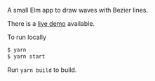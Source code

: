 A small Elm app to draw waves with Bezier lines.



There is a [live demo]() available.

To run locally
```sh
$ yarn
$ yarn start
```

Run `yarn build` to build.
